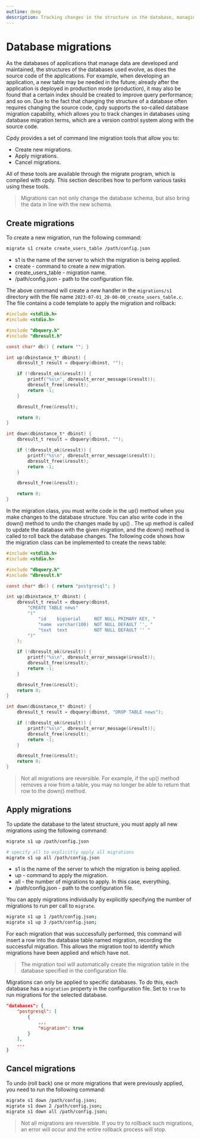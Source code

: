 ```yaml
---
outline: deep
description: Tracking changes in the structure in the database, managing migrations
---
```


# Database migrations

As the databases of applications that manage data are developed and maintained, the structures of the databases used evolve, as does the source code of the applications. For example, when developing an application, a new table may be needed in the future; already after the application is deployed in production mode (production), it may also be found that a certain index should be created to improve query performance; and so on. Due to the fact that changing the structure of a database often requires changing the source code, cpdy supports the so-called database migration capability, which allows you to track changes in databases using database migration terms, which are a version control system along with the source code.

Cpdy provides a set of command line migration tools that allow you to:

* Create new migrations.
* Apply migrations.
* Cancel migrations.

All of these tools are available through the migrate program, which is compiled with cpdy. This section describes how to perform various tasks using these tools.

> Migrations can not only change the database schema, but also bring the data in line with the new schema.

## Create migrations

To create a new migration, run the following command:

```bash
migrate s1 create create_users_table /path/config.json
```

* s1 is the name of the server to which the migration is being applied.
* create - command to create a new migration.
* create_users_table - migration name.
* /path/config.json - path to the configuration file.

The above command will create a new handler in the `migrations/s1` directory with the file name `2023-07-01_20-00-00_create_users_table.c`. The file contains a code template to apply the migration and rollback:

```C
#include <stdlib.h>
#include <stdio.h>

#include "dbquery.h"
#include "dbresult.h"

const char* db() { return ""; }

int up(dbinstance_t* dbinst) {
    dbresult_t result = dbquery(dbinst, "");

    if (!dbresult_ok(&result)) {
        printf("%s\n", dbresult_error_message(&result));
        dbresult_free(&result);
        return -1;
    }

    dbresult_free(&result);

    return 0;
}

int down(dbinstance_t* dbinst) {
    dbresult_t result = dbquery(dbinst, "");

    if (!dbresult_ok(&result)) {
        printf("%s\n", dbresult_error_message(&result));
        dbresult_free(&result);
        return -1;
    }

    dbresult_free(&result);

    return 0;
}
```

In the migration class, you must write code in the up() method when you make changes to the database structure. You can also write code in the down() method to undo the changes made by up() . The up method is called to update the database with the given migration, and the down() method is called to roll back the database changes. The following code shows how the migration class can be implemented to create the news table:

```C
#include <stdlib.h>
#include <stdio.h>

#include "dbquery.h"
#include "dbresult.h"

const char* db() { return "postgresql"; }

int up(dbinstance_t* dbinst) {
    dbresult_t result = dbquery(dbinst,
        "CREATE TABLE news"
        "("
            "id    bigserial     NOT NULL PRIMARY KEY, "
            "name  varchar(100)  NOT NULL DEFAULT '', "
            "text  text          NOT NULL DEFAULT '' "
        ")"
    );

    if (!dbresult_ok(&result)) {
        printf("%s\n", dbresult_error_message(&result));
        dbresult_free(&result);
        return -1;
    }

    dbresult_free(&result);
    return 0;
}

int down(dbinstance_t* dbinst) {
    dbresult_t result = dbquery(dbinst, "DROP TABLE news");

    if (!dbresult_ok(&result)) {
        printf("%s\n", dbresult_error_message(&result));
        dbresult_free(&result);
        return -1;
    }

    dbresult_free(&result);
    return 0;
}
```

> Not all migrations are reversible. For example, if the up() method removes a row from a table, you may no longer be able to return that row to the down() method.


## Apply migrations

To update the database to the latest structure, you must apply all new migrations using the following command:

```bash
migrate s1 up /path/config.json

# specify all to explicitly apply all migrations
migrate s1 up all /path/config.json
```

* s1 is the name of the server to which the migration is being applied.
* up - command to apply the migration.
* all - the number of migrations to apply. In this case, everything.
* /path/config.json - path to the configuration file.

You can apply migrations individually by explicitly specifying the number of migrations to run per call to `migrate`.

```bash
migrate s1 up 1 /path/config.json;
migrate s1 up 3 /path/config.json;
```

For each migration that was successfully performed, this command will insert a row into the database table named migration, recording the successful migration. This allows the migration tool to identify which migrations have been applied and which have not.

> The migration tool will automatically create the migration table in the database specified in the configuration file.

Migrations can only be applied to specific databases. To do this, each database has a `migration` property in the configuration file. Set to `true` to run migrations for the selected database.

```json
"databases": {
    "postgresql": [
        {
            ...
            "migration": true
        }
    ],
    ...
}
```

## Cancel migrations

To undo (roll back) one or more migrations that were previously applied, you need to run the following command:

```bash
migrate s1 down /path/config.json;
migrate s1 down 2 /path/config.json;
migrate s1 down all /path/config.json;
```

> Not all migrations are reversible. If you try to rollback such migrations, an error will occur and the entire rollback process will stop.

